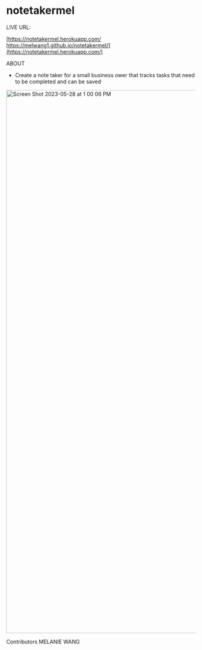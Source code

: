 # notetakermel

LIVE URL:

[https://notetakermel.herokuapp.com/
https://melwang1.github.io/notetakermel/](https://notetakermel.herokuapp.com/)

ABOUT
- Create a note taker for a small business ower that tracks tasks that need to be completed and can be saved

<img width="1440" alt="Screen Shot 2023-05-28 at 1 00 06 PM" src="https://github.com/melwang1/notetakermel/assets/126200765/48cb1749-4a1e-4f73-8478-d9b28fcec4c0">

Contributors
MELANIE WANG
